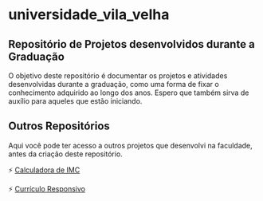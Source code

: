 # universidade_vila_velha
## Repositório de Projetos desenvolvidos durante a Graduação

O objetivo deste repositório é documentar os projetos e atividades desenvolvidas durante a graduação, 
como uma forma de fixar o conhecimento adquirido ao longo dos anos. Espero que também sirva de auxílio para aqueles que estão iniciando.

## Outros Repositórios

Aqui você pode ter acesso a outros projetos que desenvolvi na faculdade, antes da criação deste repositório.

⚡ [Calculadora de IMC]([http://exemplo.com/](https://github.com/Fisaq/imc-calculator)https://github.com/Fisaq/imc-calculator)

⚡ [Currículo Responsivo]([http://exemplo.com/](https://github.com/Fisaq/imc-calculator)https://github.com/Fisaq/imc-calculator) 
